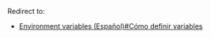 Redirect to:

*   [Environment variables (Español)#Cómo definir variables](/index.php/Environment_variables_(Espa%C3%B1ol)#C.C3.B3mo_definir_variables "Environment variables (Español)")